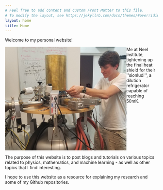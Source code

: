 ```yaml
---
# Feel free to add content and custom Front Matter to this file.
# To modify the layout, see https://jekyllrb.com/docs/themes/#overriding-theme-defaults
layout: home
title: Home
---
```

<link rel="stylesheet" type="text/css" href="/css/components/style.css">

Welcome to my personal website!
<!-- Add an image here -->
<img align = "left" src="assets/20190626neelpic.PNG" width = 400px>
<div class = "rightcaptiontext">
<span style = ""> Me at Neel Institute, tightening up the final heat shield for their ''sionludi'', a dilution refrigerator capable of reaching 50mK.
</span>
</div>

<br clear="left"/>


The purpose of this website is to post blogs and tutorials on various topics related to physics, mathematics, and machine learning - as well as other topics that I find interesting.

I hope to use this website as a resource for explaining my research and some of my Github repositories.
<!-- 
P.S. There are:
You can find the source of this project
[here](https://github.com/SimonDosda/gp-blog). -->

